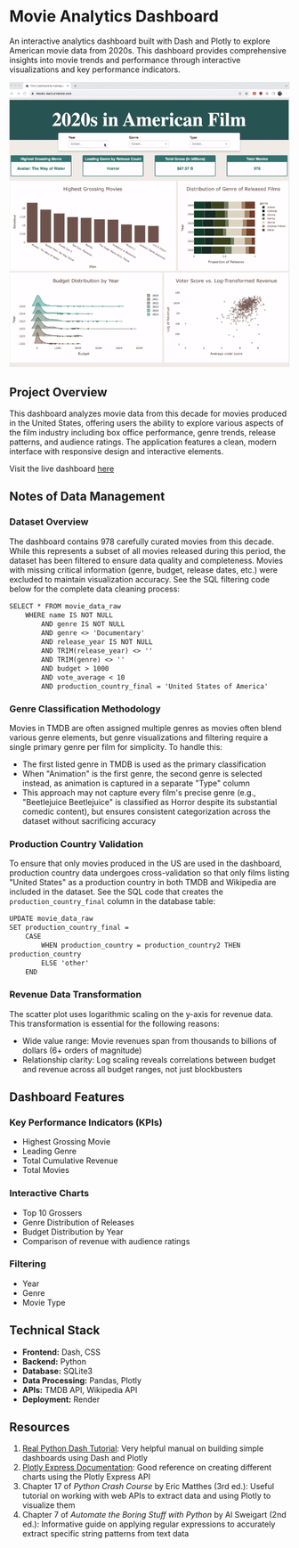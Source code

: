 # Movie Analytics Dashboard

An interactive analytics dashboard built with Dash and Plotly to explore American movie data from 2020s. This dashboard provides comprehensive insights into movie trends and performance through interactive visualizations and key performance indicators.

![GIF](movies_dash_demo.gif)

## Project Overview

This dashboard analyzes movie data from this decade for movies produced in the United States, offering users the ability to explore various aspects of the film industry including box office performance, genre trends, release patterns, and audience ratings. The application features a clean, modern interface with responsive design and interactive elements.

Visit the live dashboard [here](movies-dash.onrender.com)

## Notes of Data Management

### Dataset Overview
The dashboard contains 978 carefully curated movies from this decade. While this represents a subset of all movies released during this period, the dataset has been filtered to ensure data quality and completeness. Movies with missing critical information (genre, budget, release dates, etc.) were excluded to maintain visualization accuracy. See the SQL filtering code below for the complete data cleaning process:
```
SELECT * FROM movie_data_raw
    WHERE name IS NOT NULL
        AND genre IS NOT NULL
        AND genre <> 'Documentary'
        AND release_year IS NOT NULL
        AND TRIM(release_year) <> ''
        AND TRIM(genre) <> ''
        AND budget > 1000
        AND vote_average < 10
        AND production_country_final = 'United States of America'
```

### Genre Classification Methodology
Movies in TMDB are often assigned multiple genres as movies often blend various genre elements, but genre visualizations and filtering require a single primary genre per film for simplicity. To handle this:
- The first listed genre in TMDB is used as the primary classification
- When "Animation" is the first genre, the second genre is selected instead, as animation is captured in a separate "Type" column
- This approach may not capture every film's precise genre (e.g., "Beetlejuice Beetlejuice" is classified as Horror despite its substantial comedic content), but ensures consistent categorization across the dataset without sacrificing accuracy

### Production Country Validation
To ensure that only movies produced in the US are used in the dashboard, production country data undergoes cross-validation so that only films listing "United States" as a production country in both TMDB and Wikipedia are included in the dataset. See the SQL code that creates the `production_country_final` column in the database table:
```
UPDATE movie_data_raw 
SET production_country_final = 
    CASE 
        WHEN production_country = production_country2 THEN production_country
        ELSE 'other'
    END
```

### Revenue Data Transformation
The scatter plot uses logarithmic scaling on the y-axis for revenue data. This transformation is essential for the following reasons:
- Wide value range: Movie revenues span from thousands to billions of dollars (6+ orders of magnitude)
- Relationship clarity: Log scaling reveals correlations between budget and revenue across all budget ranges, not just blockbusters

## Dashboard Features

### Key Performance Indicators (KPIs)
- Highest Grossing Movie
- Leading Genre
- Total Cumulative Revenue
- Total Movies

### Interactive Charts
- Top 10 Grossers
- Genre Distribution of Releases
- Budget Distribution by Year
- Comparison of revenue with audience ratings

### Filtering
- Year
- Genre
- Movie Type

## Technical Stack

- **Frontend:** Dash, CSS
- **Backend:** Python
- **Database:** SQLite3
- **Data Processing:** Pandas, Plotly
- **APIs:** TMDB API, Wikipedia API
- **Deployment:** Render

## Resources

1. [Real Python Dash Tutorial](https://realpython.com/python-dash/): Very helpful manual on building simple dashboards using Dash and Plotly
2. [Plotly Express Documentation](https://plotly.com/python/plotly-express/): Good reference on creating different charts using the Plotly Express API
3. Chapter 17 of *Python Crash Course* by Eric Matthes (3rd ed.): Useful tutorial on working with web APIs to extract data and using Plotly to visualize them
4. Chapter 7 of *Automate the Boring Stuff with Python* by Al Sweigart (2nd ed.): Informative guide on applying regular expressions to accurately extract specific string patterns from text data